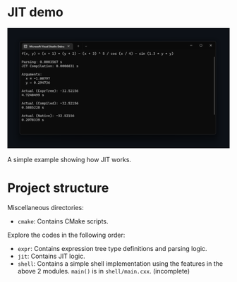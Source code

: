 # JIT demo

![Result on Intel i5-8250U, release mode](./result.png)

A simple example showing how JIT works.

# Project structure

Miscellaneous directories:

* `cmake`: Contains CMake scripts.

Explore the codes in the following order:

* `expr`: Contains expression tree type definitions and parsing logic.
* `jit`: Contains JIT logic.
* `shell`: Contains a simple shell implementation using the features in the above 2 modules. `main()` is in `shell/main.cxx`. (incomplete)
